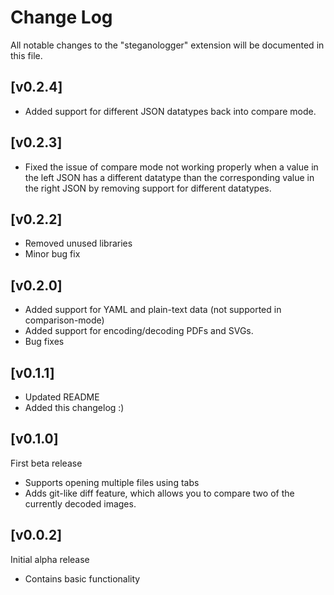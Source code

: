 # Change Log

All notable changes to the "steganologger" extension will be documented in this file.

## [v0.2.4]
- Added support for different JSON datatypes back into compare mode.

## [v0.2.3]
- Fixed the issue of compare mode not working properly when a value in the left JSON has a different datatype than the corresponding value in the right JSON by removing support for different datatypes.

## [v0.2.2]
- Removed unused libraries
- Minor bug fix

## [v0.2.0]
- Added support for YAML and plain-text data (not supported in comparison-mode)
- Added support for encoding/decoding PDFs and SVGs.
- Bug fixes

## [v0.1.1]
- Updated README
- Added this changelog :)

## [v0.1.0]
First beta release
- Supports opening multiple files using tabs
- Adds git-like diff feature, which allows you to compare two of the currently decoded images.

## [v0.0.2]

Initial alpha release
- Contains basic functionality

